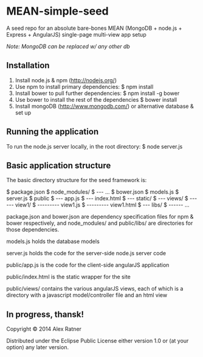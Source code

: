 # MEAN-simple-seed

A seed repo for an absolute bare-bones MEAN (MongoDB + node.js + Express + AngularJS) single-page multi-view app setup

*Note: MongoDB can be replaced w/ any other db*

## Installation

1. Install node.js & npm (http://nodejs.org/)
2. Use npm to install primary dependencies:
  $ npm install
3. Install bower to pull further dependencies:
  $ npm install -g bower
4. Use bower to install the rest of the dependencies
  $ bower install
5. Install mongoDB (http://www.mongodb.com/) or alternative database & set up

## Running the application

To run the node.js server locally, in the root directory:
$ node server.js

## Basic application structure

The basic directory structure for the seed framework is:

  $ package.json
  $ node\_modules/
  $ --- ...
  $ bower.json
  $ models.js
  $ server.js
  $ public
  $ --- app.js
  $ --- index.html
  $ --- static/
  $ --- views/
  $ ------ view1/
  $ --------- view1.js
  $ --------- view1.html
  $ --- libs/
  $ ------ ...

package.json and bower.json are dependency specification files for npm & bower respectively, and node\_modules/ and public/libs/ are directories for those dependencies.

models.js holds the database models

server.js holds the code for the server-side node.js server code

public/app.js is the code for the client-side angularJS application

public/index.html is the static wrapper for the site

public/views/ contains the various angularJS views, each of which is a directory with a javascript model/controller file and an html view

## In progress, thansk!

Copyright © 2014 Alex Ratner

Distributed under the Eclipse Public License either version 1.0 or (at
your option) any later version.
